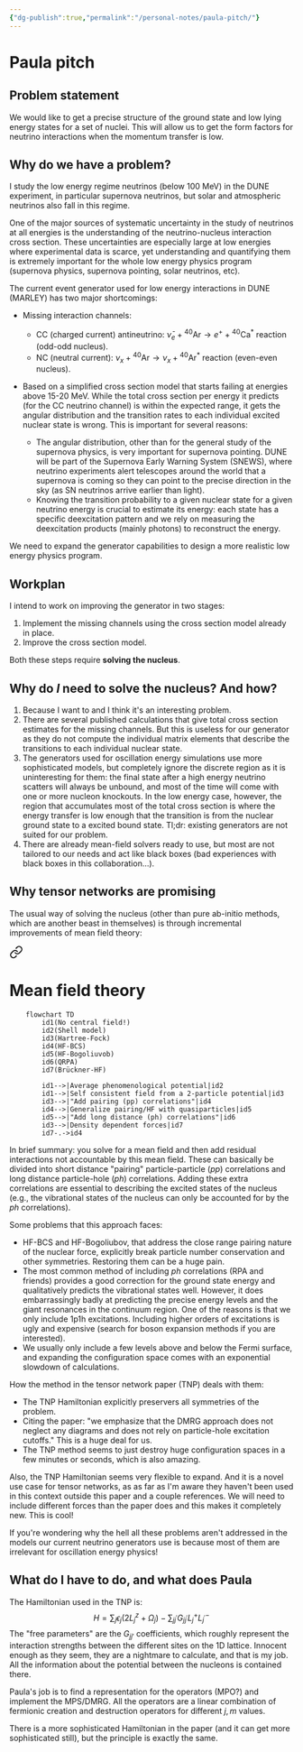 ```yaml
---
{"dg-publish":true,"permalink":"/personal-notes/paula-pitch/"}
---
```


# Paula pitch
## Problem statement
We would like to get a precise structure of the ground state and low lying energy states for a set of nuclei. This will allow us to get the form factors for neutrino interactions when the momentum transfer is low.

## Why do we have a problem?
I study the low energy regime neutrinos (below 100 MeV) in the DUNE experiment, in particular supernova neutrinos, but solar and atmospheric neutrinos also fall in this regime. 

One of the major sources of systematic uncertainty in the study of neutrinos at all energies is the understanding of the neutrino-nucleus interaction cross section. 
These uncertainties are especially large at low energies where experimental data is scarce, yet understanding and quantifying them is extremely important for the whole low energy physics program (supernova physics, supernova pointing, solar neutrinos, etc).

The current event generator used for low energy interactions in DUNE (MARLEY) has two major shortcomings:
- Missing interaction channels:
    - CC (charged current) antineutrino: $\bar{\nu}_e + {}^{40}\text{Ar} \rightarrow e^{+} + {}^{40}\text{Ca}^*$ reaction (odd-odd nucleus).
    - NC (neutral current): $\nu_x + {}^{40}\text{Ar} \rightarrow \nu_x + {}^{40}\text{Ar}^*$ reaction (even-even nucleus).
    
- Based on a simplified cross section model that starts failing at energies above 15-20 MeV. While the total cross section per energy it predicts (for the CC neutrino channel) is within the expected range, it gets the angular distribution and the transition rates to each individual excited nuclear state is wrong. This is important for several reasons:
    - The angular distribution, other than for the general study of the supernova physics, is very important for supernova pointing. DUNE will be part of the Supernova Early Warning System (SNEWS), where neutrino experiments alert telescopes around the world that a supernova is coming so they can point to the precise direction in the sky (as SN neutrinos arrive earlier than light).
    - Knowing the transition probability to a given nuclear state for a given neutrino energy is crucial to estimate its energy: each state has a specific deexcitation pattern and we rely on measuring the deexcitation products (mainly photons) to reconstruct the energy.
    
We need to expand the generator capabilities to design a more realistic low energy physics program.

## Workplan
I intend to work on improving the generator in two stages:
1. Implement the missing channels using the cross section model already in place.
2. Improve the cross section model.

Both these steps require **solving the nucleus**.

## Why do *I* need to solve the nucleus? And how?
1. Because I want to and I think it's an interesting problem.
2. There are several published calculations that give total cross section estimates for the missing channels. But this is useless for our generator as they do not compute the individual matrix elements that describe the transitions to each individual nuclear state. 
3. The generators used for oscillation energy simulations use more sophisticated models, but completely ignore the discrete region as it is uninteresting for them: the final state after a high energy neutrino scatters will always be unbound, and most of the time will come with one or more nucleon knockouts. In the low energy case, however, the region that accumulates most of the total cross section is where the energy transfer is low enough that the transition is from the nuclear ground state to a excited bound state. Tl;dr: existing generators are not suited for our problem.
4. There are already mean-field solvers ready to use, but most are not tailored to our needs and act like black boxes (bad experiences with black boxes in this collaboration...).

## Why tensor networks are promising
The usual way of solving the nucleus (other than pure ab-initio methods, which are another beast in themselves) is through incremental improvements of mean field theory:


<div class="transclusion internal-embed is-loaded"><a class="markdown-embed-link" href="/neutrino-nucleus/mean-field-theory/" aria-label="Open link"><svg xmlns="http://www.w3.org/2000/svg" width="24" height="24" viewBox="0 0 24 24" fill="none" stroke="currentColor" stroke-width="2" stroke-linecap="round" stroke-linejoin="round" class="svg-icon lucide-link"><path d="M10 13a5 5 0 0 0 7.54.54l3-3a5 5 0 0 0-7.07-7.07l-1.72 1.71"></path><path d="M14 11a5 5 0 0 0-7.54-.54l-3 3a5 5 0 0 0 7.07 7.07l1.71-1.71"></path></svg></a><div class="markdown-embed">




# Mean field theory

```mermaid
    flowchart TD
        id1(No central field!)
        id2(Shell model)
        id3(Hartree-Fock)
        id4(HF-BCS)
        id5(HF-Bogoliuvob)
        id6(QRPA)
        id7(Brückner-HF)
        
        id1-->|Average phenomenological potential|id2
        id1-->|Self consistent field from a 2-particle potential|id3
        id3-->|"Add pairing (pp) correlations"|id4
        id4-->|Generalize pairing/HF with quasiparticles|id5
        id5-->|"Add long distance (ph) correlations"|id6
        id3-->|Density dependent forces|id7
        id7-.->id4
```

</div></div>


In brief summary: you solve for a mean field and then add residual interactions not accountable by this mean field. These can basically be divided into short distance "pairing" particle-particle (*pp*) correlations and long distance particle-hole (*ph*) correlations.
Adding these extra correlations are essential to describing the excited states of the nucleus (e.g., the vibrational states of the nucleus can only be accounted for by the *ph* correlations).

Some problems that this approach faces:
- HF-BCS and HF-Bogoliubov, that address the close range pairing nature of the nuclear force, explicitly break particle number conservation and other symmetries. Restoring them can be a huge pain.
- The most common method of including *ph* correlations (RPA and friends) provides a good correction for the ground state energy and qualitatively predicts the vibrational states well. However, it does embarrassingly badly at predicting the precise energy levels and the giant resonances in the continuum region. One of the reasons is that we only include 1p1h excitations. Including higher orders of excitations is ugly and expensive (search for boson expansion methods if you are interested).
- We usually only include a few levels above and below the Fermi surface, and expanding the configuration space comes with an exponential slowdown of calculations.

How the method in the tensor network paper (TNP) deals with them:
- The TNP Hamiltonian explicitly preservers all symmetries of the problem.
- Citing the paper: "we emphasize that the DMRG approach does not neglect any diagrams and does not rely on particle-hole excitation cutoffs." This is a huge deal for us.
- The TNP method seems to just destroy huge configuration spaces in a few minutes or seconds, which is also amazing.

Also, the TNP  Hamiltonian seems very flexible to expand. 
And it is a novel use case for tensor networks, as as far as I'm aware they haven't been used in this context outside this paper and a couple references. We will need to include different forces than the paper does and this makes it completely new. This is cool!

If you're wondering why the hell all these problems aren't addressed in the models our current neutrino generators use is because most of them are irrelevant for oscillation energy physics!


## What do I have to do, and what does Paula
The Hamiltonian used in the TNP is:
$$
H=\sum_j \epsilon_j\left(2 L_j^z+\Omega_j\right)-\sum_{j j^{\prime}} G_{j j^{\prime}} L_j^{+} L_{j^{\prime}}^{-}
$$
The "free parameters" are the $G_{jj'}$ coefficients, which roughly represent the interaction strengths between the different sites on the 1D lattice. Innocent enough as they seem, they are a nightmare to calculate, and that is my job. All the information about the potential between the nucleons is contained there.

Paula's job is to find a representation for the operators (MPO?) and implement the MPS/DMRG. All the operators are a linear combination of fermionic creation and destruction operators for different $j,m$ values.

There is a more sophisticated Hamiltonian in the paper (and it can get more sophisticated still), but the principle is exactly the same.